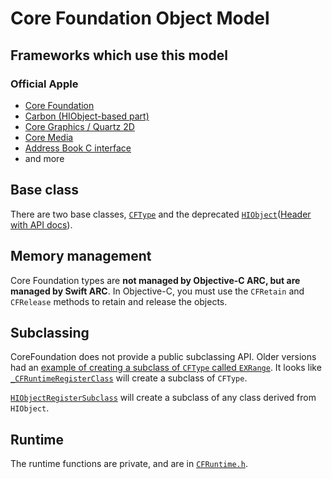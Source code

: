 # Core Foundation Object Model
## Frameworks which use this model
### Official Apple
* [Core Foundation](https://developer.apple.com/documentation/corefoundation?language=objc)
* [Carbon (HIObject-based part)](https://web.archive.org/web/20080724151258/http://developer.apple.com/documentation/Carbon/Reference/HIObjectReference/Reference/reference.html)
* [Core Graphics / Quartz 2D](https://developer.apple.com/documentation/coregraphics?language=objc)
* [Core Media](https://developer.apple.com/documentation/coremedia?language=objc)
* [Address Book C interface](https://developer.apple.com/documentation/addressbook/c_types?language=objc)
* and more

## Base class

There are two base classes, [`CFType`](https://developer.apple.com/documentation/corefoundation/cftype?language=objc) and the deprecated [`HIObject`](https://web.archive.org/web/20080724151258if_/http://developer.apple.com/documentation/Carbon/Reference/HIObjectReference/Reference/reference.html)([Header with API docs](https://github.com/phracker/MacOSX-SDKs/blob/master/MacOSX10.13.sdk/System/Library/Frameworks/Carbon.framework/Versions/A/Frameworks/HIToolbox.framework/Versions/A/Headers/HIObject.h)).

## Memory management

Core Foundation types are **not managed by Objective-C ARC, but are managed by Swift ARC**. In Objective-C, you must use the `CFRetain` and `CFRelease` methods to retain and release the objects.

## Subclassing

CoreFoundation does not provide a public subclassing API. Older versions had an [example of creating a subclass of `CFType` called `EXRange`](https://stackoverflow.com/questions/4541355/creating-a-custom-cftype/4541627#4541627). It looks like [`_CFRuntimeRegisterClass`](https://github.com/apple/swift-corelibs-foundation/blob/efedfc30e7ea2ce5e4db85e3869b9cb149273ad9/CoreFoundation/Base.subproj/CFRuntime.h#L107) will create a subclass of `CFType`.

[`HIObjectRegisterSubclass`](https://web.archive.org/web/20080724151258if_/http://developer.apple.com/documentation/Carbon/Reference/HIObjectReference/Reference/reference.html#//apple_ref/c/func/HIObjectRegisterSubclass) will create a subclass of any class derived from `HIObject`.

## Runtime

The runtime functions are private, and are in [`CFRuntime.h`](https://github.com/apple/swift-corelibs-foundation/blob/main/CoreFoundation/Base.subproj/CFRuntime.h).
